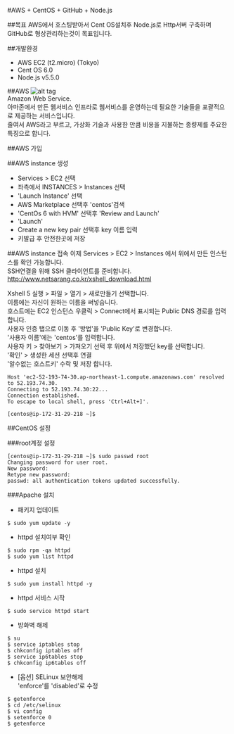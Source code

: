 #AWS + CentOS + GitHub + Node.js

##목표
AWS에서 호스팅받아서 Cent OS설치후 Node.js로 Http서버 구축하며 GitHub로 형상관리하는것이 목표입니다.

##개발환경
- AWS EC2 (t2.micro) (Tokyo)
- Cent OS 6.0
- Node.js v5.5.0


##AWS
![alt tag](https://mateh.id.au/wp-content/uploads/2014/07/amazon-aws-logo.jpg)  
Amazon Web Service.  
아마존에서 만든 웹서비스 인프라로 웹서비스를 운영하는데 필요한 기술들을 포괄적으로 제공하는 서비스입니다.  
줄여서 AWS라고 부르고, 가상화 기술과 사용한 만큼 비용을 지불하는 종량제를 주요한 특징으로 합니다.

##AWS 가입

##AWS instance 생성
 - Services > EC2 선택
 - 좌측에서 INSTANCES > Instances 선택
 - 'Launch Instance' 선택
 - AWS Marketplace 선택후 'centos'검색
 - 'CentOs 6 with HVM' 선택후 'Review and Launch'
 - 'Launch'
 - Create a new key pair 선택후 key 이름 입력
 - 키발급 후 안전한곳에 저장

 
##AWS instance 접속
이제 Services > EC2 > Instances 에서 위에서 만든 인스턴스를 확인 가능합니다.  
SSH연결을 위해 SSH 클라이언트를 준비합니다.  
http://www.netsarang.co.kr/xshell_download.html  

Xshell 5 실행 > 파일 > 열기 > 새로만들기 선택합니다.  
이름에는 자신이 원하는 이름을 써넣습니다.  
호스트에는 EC2 인스턴스 우클릭 > Connect에서 표시되는 Public DNS 경로를 입력합니다.  
사용자 인증 탭으로 이동 후 '방법'을 'Public Key'로 변경합니다.  
'사용자 이름'에는 'centos'를 입력합니다.  
사용자 키 > 찾아보기 > 가져오기 선택 후 위에서 저장했던 key를 선택합니다.  
'확인' > 생성한 세션 선택후 연결  
'알수없는 호스트키' 수락 및 저장 합니다.  


```shell
Host 'ec2-52-193-74-30.ap-northeast-1.compute.amazonaws.com' resolved to 52.193.74.30.
Connecting to 52.193.74.30:22...
Connection established.
To escape to local shell, press 'Ctrl+Alt+]'.

[centos@ip-172-31-29-218 ~]$ 

```

##CentOS 설정

###root계정 설정
```shell
[centos@ip-172-31-29-218 ~]$ sudo passwd root
Changing password for user root.
New password: 
Retype new password: 
passwd: all authentication tokens updated successfully.
```

###Apache 설치


- 패키지 업데이트
```shell
$ sudo yum update -y
```


- httpd 설치여부 확인
```shell
$ sudo rpm -qa httpd
$ sudo yum list httpd
```


- httpd 설치
```shell
$ sudo yum install httpd -y
```


- httpd 서비스 시작
```shell
$ sudo service httpd start
```

  
- 방화벽 해제
```shell
$ su
$ service iptables stop
$ chkconfig iptables off
$ service ip6tables stop
$ chkconfig ip6tables off
```  
    
- [옵션] SELinux 보안해제  
'enforce'를 'disabled'로 수정
```shell
$ getenforce
$ cd /etc/selinux
$ vi config
$ setenforce 0
$ getenforce
```
